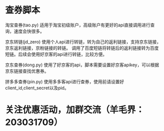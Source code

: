 # 查券脚本
淘宝查券(tao.py)
适用于淘宝初级账户，高级账户有更好的api直接调用进行查询，速度会快很多。

京东转链(jd_zero)
使用个人api进行转链，转为自己的返利链接，支持京东链接，京东返利链接，京粉链接的转链。
调用了百度短链将转链后的返利链接转为百度短链。后续会使用好京客的api进行转链，比较方便。

京东查券(dong.py)
使用了好京客的api，脚本需要设置好京客apikey，可以根据京东链接查找优惠券。

拼多多查券(pin.py)
使用多多客api进行查券，使用前请设置好client_id,client_secret以及pid。

# 关注优惠活动，加群交流（羊毛界：203031709）
